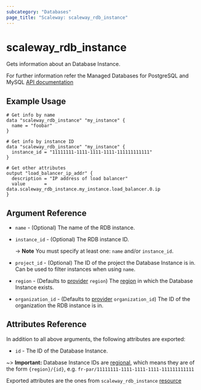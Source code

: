 ```yaml
---
subcategory: "Databases"
page_title: "Scaleway: scaleway_rdb_instance"
---
```


# scaleway_rdb_instance

Gets information about an Database Instance.

For further information refer the Managed Databases for PostgreSQL and MySQL [API documentation](https://developers.scaleway.com/en/products/rdb/api/#database-instance)

## Example Usage

```hcl
# Get info by name
data "scaleway_rdb_instance" "my_instance" {
  name = "foobar"
}

# Get info by instance ID
data "scaleway_rdb_instance" "my_instance" {
  instance_id = "11111111-1111-1111-1111-111111111111"
}

# Get other attributes
output "load_balancer_ip_addr" {
  description = "IP address of load balancer"
  value       = data.scaleway_rdb_instance.my_instance.load_balancer.0.ip
}
```

## Argument Reference

- `name` - (Optional) The name of the RDB instance.

- `instance_id` - (Optional) The RDB instance ID.

  -> **Note** You must specify at least one: `name` and/or `instance_id`.

- `project_id` - (Optional) The ID of the project the Database Instance is in. Can be used to filter instances when using `name`.

- `region` - (Defaults to [provider](../index.md#region) `region`) The [region](../guides/regions_and_zones.md#zones) in which the Database Instance exists.

- `organization_id` - (Defaults to [provider](../index.md#organization_id) `organization_id`) The ID of the organization the RDB instance is in.

## Attributes Reference

In addition to all above arguments, the following attributes are exported:

- `id` - The ID of the Database Instance.

~> **Important:** Database Instance IDs are [regional](../guides/regions_and_zones.md#resource-ids), which means they are of the form `{region}/{id}`, e.g. `fr-par/11111111-1111-1111-1111-111111111111`

Exported attributes are the ones from `scaleway_rdb_instance` [resource](../resources/rdb_instance.md)

